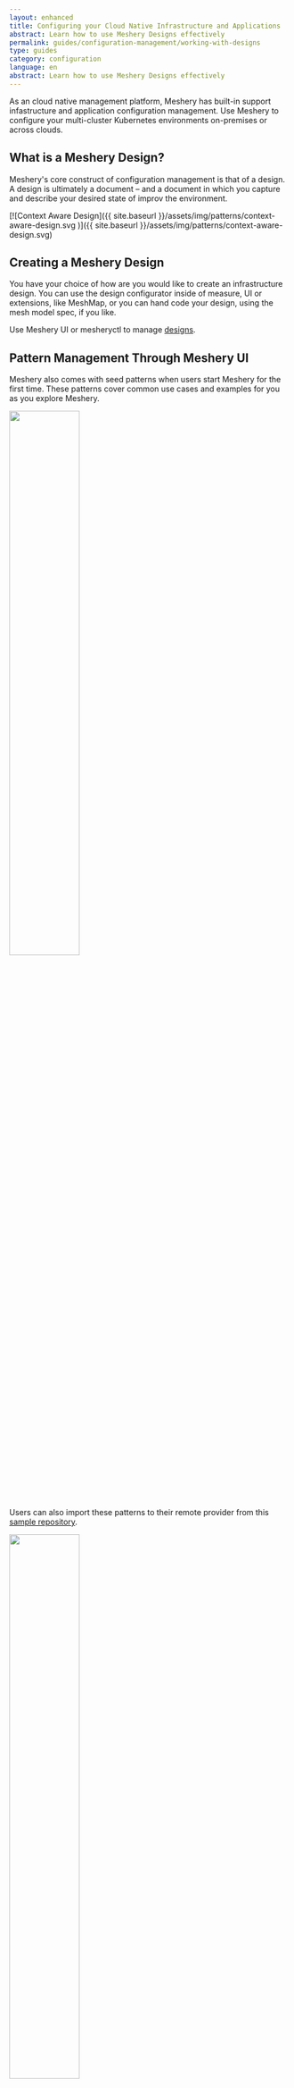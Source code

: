 ```yaml
---
layout: enhanced
title: Configuring your Cloud Native Infrastructure and Applications
abstract: Learn how to use Meshery Designs effectively
permalink: guides/configuration-management/working-with-designs
type: guides
category: configuration
language: en
abstract: Learn how to use Meshery Designs effectively
---
```


As an cloud native management platform, Meshery has built-in support infastructure and application configuration management. Use Meshery to configure your multi-cluster Kubernetes environments on-premises or across clouds.

## What is a Meshery Design?

Meshery's core construct of configuration management is that of a design. A design is ultimately a document – and a document in which you capture and describe your desired state of improv the environment.

[![Context Aware Design]({{ site.baseurl }}/assets/img/patterns/context-aware-design.svg
)]({{ site.baseurl }}/assets/img/patterns/context-aware-design.svg)

## Creating a Meshery Design

You have your choice of how are you would like to create an infrastructure design. You can use the design configurator inside of measure, UI or extensions, like MeshMap, or you can hand code your design, using the mesh model spec, if you like.
 
Use Meshery UI or mesheryctl to manage [designs](../tasks/patterns.md).

## Pattern Management Through Meshery UI

Meshery also comes with seed patterns when users start Meshery for the first time. These patterns cover common use cases and examples for you as you explore Meshery.

<img src="{{ site.baseurl }}/assets/img/configuration-management/meshery-patterns.png" width="50%" />

Users can also import these patterns to their remote provider from this [sample repository](https://github.com/service-mesh-patterns/service-mesh-patterns/tree/master/samples).

<img src="{{ site.baseurl }}/assets/img/configuration-management/pattern-import.png" width="50%" />

Once these patterns are imported, you can then edit these patterns or use the pattern configurator to configure them according to your requirements.

<img src="{{ site.baseurl }}/assets/img/configuration-management/pattern-configure-button.png" width="50%" />

<img src="{{ site.baseurl }}/assets/img/configuration-management/pattern-configure.png" width="50%" />

## Pattern Management Through Meshery CLI

You can also manage cloud native patterns through Meshery's CLI, mesheryctl.

The `mesheryctl pattern` subcommand lets you import and apply patterns to your cluster.

For example, if you have your pattern written in a file say, `istio-bookinfo.yaml` which deploys Istio service mesh and onboards the BookInfo app on Istio, you can use mesheryctl to apply this pattern as shown below:

```
mesheryctl pattern apply -f istio-bookinfo.yaml
```

If you already have a pattern imported into Meshery, you can apply the pattern by name.

```
mesheryctl pattern apply BookInfoApp
```

This will apply the pattern BookInfoApp, which has already been imported into Meshery.

See [mesheryctl pattern subcommand section](../reference/mesheryctl/#cloud-native-pattern-configuration-and-management) for more details on the `pattern` subcommand.

## WASM Filters

Meshery can be used for managing WebAssembly Filters through the UI or the CLI.

### Filter Management Through Meshery UI

Like patterns, Meshery also comes with some sample WebAssembly Filters for you to experiment.

<img src="{{ site.baseurl }}/assets/img/configuration-management/meshery-filters.png" width="50%" />

You can also import these filters manually to your provider from the [wasm-filters](https://github.com/layer5io/wasm-filters) repo.

Meshery's sample application [ImageHub](guides/deploying-sample-apps) will let you test out configuring these filters out-of-the-box.

You can onboard ImageHub to an installed service mesh as shown below.

<img src="{{ site.baseurl }}/assets/img/configuration-management/image-hub.png" width="50%" />

### Filter Management Through Meshery CLI

You can also manage WASM filters through Meshery's CLI, mesheryctl.

The `mesheryctl filter` command lets you import and configure WebAssembly filters.

For example,

```
mesheryctl exp filter apply -f metrics_collector_bg.wasm
```

If you already have a filter imported into Meshery, you can configure the filter by name.

```
mesheryctl exp filter apply metrics_collector_bg
```

## Applications

Meshery can also manage your Kubernetes applications and deploy them to any of your connected kubernetes cluster.

### Managing Applications Through Meshery UI

Meshery has a set of [sample applications](./deploying-sample-apps.md) which you can use to quickly test out your deployment.

<img src="{{ site.baseurl }}/assets/img/configuration-management/meshery-applications-seeded.png" width="50%" />

You can also bring in your own applications by uploading it from filesystem or importing it from a URL.

<img src="{{ site.baseurl }}/assets/img/configuration-management/meshery-applications.png" width="50%" />

The application files can be described in following formats:
- Kubernetes manifest
- Meshery Design
- Helm charts
- Docker Compose Apps

You can also run the same application on multiple connected kubernetes clusters and compare the performance. See [Performance Management with Meshery](performance-management.md) for more details.

### Managing Applications Through Meshery CLI

The `mesheryctl app` subcommand lets you manage your custom application workloads with Meshery.

You can onboard/offboard applications from your mesh as shown in the example below.

```
mesheryctl app onboard imagehub.yaml
```

```
mesheryctl app offboard imagehub.yaml
```
